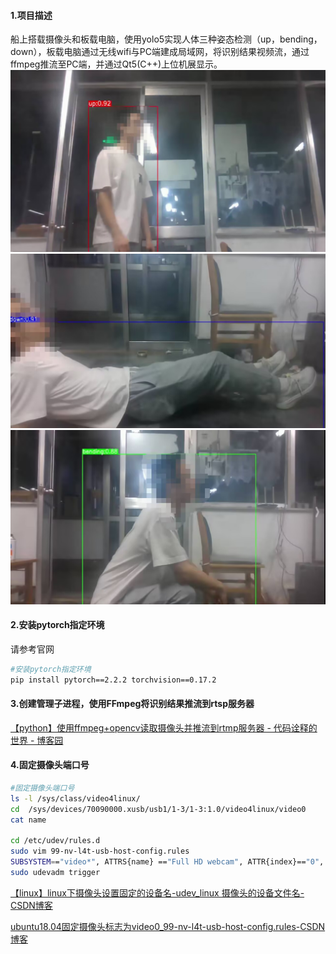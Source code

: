 <a name="OqRAe"></a>
#### 1.项目描述
船上搭载摄像头和板载电脑，使用yolo5实现人体三种姿态检测（up，bending，down），板载电脑通过无线wifi与PC端建成局域网，将识别结果视频流，通过ffmpeg推流至PC端，并通过Qt5(C++)上位机展显示。
![up](./img/up.jpg)
![down](./img/down.jpg)
![bending](./img/bending.jpg)
#### 2.安装pytorch指定环境
请参考官网
```bash
#安装pytorch指定环境
pip install pytorch==2.2.2 torchvision==0.17.2
```

<a name="gdY5O"></a>
#### 3.创建管理子进程，使用FFmpeg将识别结果推流到rtsp服务器
[【python】使用ffmpeg+opencv读取摄像头并推流到rtmp服务器 - 代码诠释的世界 - 博客园](https://www.cnblogs.com/fireblackman/p/16619884.html)

<a name="y8XIR"></a>
#### 4.固定摄像头端口号
```bash
#固定摄像头端口号
ls -l /sys/class/video4linux/
cd  /sys/devices/70090000.xusb/usb1/1-3/1-3:1.0/video4linux/video0
cat name

cd /etc/udev/rules.d
sudo vim 99-nv-l4t-usb-host-config.rules
SUBSYSTEM=="video*", ATTRS{name} =="Full HD webcam", ATTR{index}=="0", MODE="0777",SYMLINK+="cam0"
sudo udevadm trigger
```

[【linux】linux下摄像头设置固定的设备名-udev_linux 摄像头的设备文件名-CSDN博客](https://blog.csdn.net/qq_37280428/article/details/124960303)

[ubuntu18.04固定摄像头标志为video0_99-nv-l4t-usb-host-config.rules-CSDN博客](https://blog.csdn.net/weixin_44391770/article/details/122712894#:~:text=ubuntu18.04%E5%9B%BA%E5%AE%9A%E6%91%84%E5%83%8F%E5%A4%B4%E6%A0%87%E5%BF%97%E4%B8%BAvideo0%201%201%E3%80%81%E6%9F%A5%E7%9C%8Bvideo%E8%AE%BE%E5%A4%87%E5%AF%B9%E5%BA%94%E7%9A%84%E6%96%87%E4%BB%B6%E5%A4%B9%E4%BD%8D%E7%BD%AE%20root%40root%3A~%23%20ls%20-l%20%20%2F,6%E3%80%81%E8%BF%9B%E5%85%A5%2Fetc%2Fudev%2Frules.d%2F%E6%96%87%E4%BB%B6%E5%A4%B9%E4%B8%8B%EF%BC%8C%E7%BC%96%E8%BE%9199-nv-l4t-usb-host-config.rules%E6%96%87%E4%BB%B6%20...%207%207%E3%80%81%E6%89%A7%E8%A1%8C%E4%BB%A5%E4%B8%8B%E5%91%BD%E4%BB%A4%EF%BC%8C%E4%BD%BFudev%E8%A7%84%E5%88%99%E7%94%9F%E6%95%88%20...%208%208%E3%80%81%E6%AD%A4%E6%97%B6%E5%B0%9D%E8%AF%95%E5%A4%9A%E6%AC%A1%E6%8F%92%E6%8B%94%E6%91%84%E5%83%8F%E5%A4%B4%EF%BC%8C%E6%91%84%E5%83%8F%E5%A4%B4%E4%BC%9A%E5%8F%98%E6%88%90video1%EF%BC%8C%E4%BD%86%E5%90%8C%E6%97%B6%E4%BC%9A%E7%94%9F%E6%88%90%E4%B8%80%E4%B8%AAvideo0%20)
